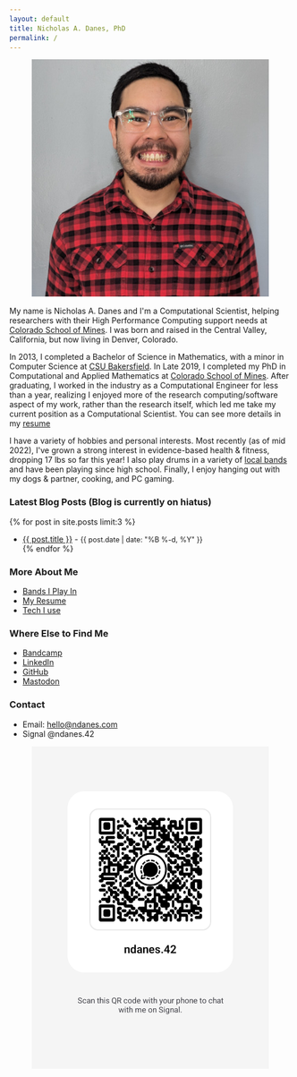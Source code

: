 ```yaml
---
layout: default
title: Nicholas A. Danes, PhD
permalink: /
---
```

<figure>
 <img class="profile" src="/images/me.jpg" alt="Me!">
</figure>

My name is Nicholas A. Danes and I'm a Computational Scientist, helping researchers with their High Performance Computing support needs at [Colorado School of Mines](https://ciarc.mines.edu). I was born and raised in the Central Valley, California, but now living in Denver, Colorado.

In 2013, I completed a Bachelor of Science in Mathematics, with a minor in Computer Science at [CSU Bakersfield](https://csub.edu). In Late 2019, I completed my PhD in Computational and Applied Mathematics at [Colorado School of Mines](https://ams.mines.edu). After graduating, I worked in the industry as a Computational Engineer for less than a year, realizing I enjoyed more of the research computing/software aspect of my work, rather than the research itself, which led me take my current position as a Computational Scientist. You can see more details in my [resume](/resume)

I have a variety of hobbies and personal interests. Most recently (as of mid 2022), I've grown a strong interest in evidence-based health & fitness, dropping 17 lbs so far this year! I also play drums in a variety of [local bands](/bands) and have been playing since high school. Finally, I enjoy hanging out with my dogs & partner, cooking, and PC gaming. 

### Latest Blog Posts (Blog is currently on hiatus)
{% for post in site.posts limit:3 %}

* <a href="{{ site.baseurl }}{{ post.url }}">{{ post.title }}</a> -  <time style="font-size:90%;" datetime="{{ post.date | date_to_xmlschema }}">{{ post.date | date: "%B %-d, %Y" }}</time>  
{% endfor %}

### More About Me

* [Bands I Play In](/bands)
* [My Resume](/resume)
* [Tech I use](/uses)


### Where Else to Find Me

* [Bandcamp](https://bandcamp.com/danesnick)
* [LinkedIn](https://linkedin.com/in/nicholas-danes-a82107237)
* [GitHub](https://github.com/danesnick)
* <a rel="me" href="https://mast.hpc.social/@ndanes">Mastodon</a>

### Contact
* Email: [hello@ndanes.com](mailto:&#104;&#101;&#108;&#108;&#111;&#64;&#110;&#100;&#97;&#110;&#101;&#115;&#46;&#99;&#111;&#109;)
* Signal @ndanes.42
<figure>
 <img class="profile" src="/images/SignalQR.png" alt="Signal QR">
</figure>
